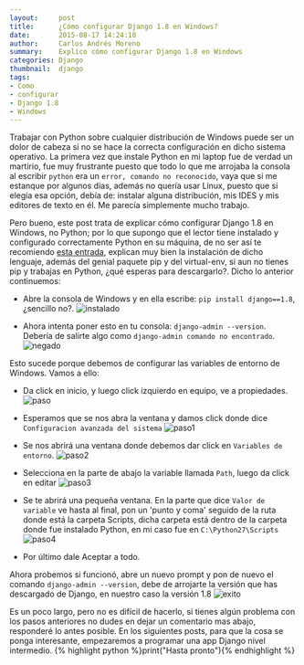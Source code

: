```yaml
---
layout:     post
title:      ¿Cómo configurar Django 1.8 en Windows?
date:       2015-08-17 14:24:10
author:     Carlos Andrés Moreno
summary:    Explico cómo configurar Django 1.8 en Windows
categories: Django
thumbnail:  django
tags:
- Como
- configurar
- Django 1.8
- Windows
---
```


Trabajar con Python sobre cualquier distribución de Windows puede ser un dolor de cabeza si no se hace la correcta configuración en dicho sistema operativo. La primera vez que instale Python en mi laptop fue de verdad un martirio, fue muy frustrante puesto que todo lo que me arrojaba la consola al escribir `python` era un `error, comando no reconocido`, vaya que si me estanque por algunos días, además no quería usar Linux, puesto que si elegía esa opción, debía de: instalar alguna distribución, mis IDES y mis editores de texto en él. Me parecía simplemente mucho trabajo.

Pero bueno, este post trata de explicar cómo configurar Django 1.8 en Windows, no Python; por lo que supongo que el lector tiene instalado y configurado correctamente Python en su máquina, de no ser así te recomiendo [esta entrada][1], explican muy bien la instalación de dicho lenguaje, además del genial paquete pip y del virtual-env, si aun no tienes pip y trabajas en Python, ¿qué esperas para descargarlo?. Dicho lo anterior continuemos:

* Abre la consola de Windows y en ella escribe: `pip install django==1.8`, ¿sencillo no?.
![instalado][2]

* Ahora intenta poner esto en tu consola:  `django-admin --version`. Debería de salirte algo como
`django-admin comando no encontrado`.
![negado][3]

Esto sucede porque debemos de configurar las variables de entorno de Windows. Vamos a ello:

* Da click en inicio, y luego click izquierdo en equipo, ve a propiedades.
![paso][4]

* Esperamos que se nos abra la ventana y damos click donde dice `Configuracion avanzada del sistema`
![paso1][5]

* Se nos abrirá una ventana donde debemos dar click en `Variables de entorno`.
![paso2][6]

* Selecciona en la parte de abajo la variable llamada `Path`, luego da click en editar
![paso3][7]

* Se te abrirá una pequeña ventana. En la parte que dice `Valor de variable` ve hasta al final, pon un 'punto y coma' seguido de la ruta donde está la carpeta Scripts, dicha carpeta está dentro de la carpeta donde fue instalado Python, en mi caso fue en `C:\Python27\Scripts`
![paso4][8]

* Por último dale Aceptar a todo.

Ahora probemos si funcionó, abre un nuevo prompt y pon de nuevo el comando `django-admin --version`, debe de arrojarte la versión que has descargado de Django, en nuestro caso la versión 1.8 
![exito][9]

Es un poco largo, pero no es difícil de hacerlo, si tienes algún problema con los pasos anteriores no dudes en dejar un comentario mas abajo, responderé lo antes posible. En los siguientes posts, para que la cosa se ponga interesante, empezaremos a programar una app Django nivel intermedio. {% highlight python %}print("Hasta pronto"){% endhighlight %}

[1]:https://aasanchez.wordpress.com/2013/09/20/django-en-windows-y-no-morir-en-el-intento/
[2]:../../../../../../images/2015-08-17/instalado.png
[3]:../../../../../../images/2015-08-17/negado.png
[4]:../../../../../../images/2015-08-17/paso.png
[5]:../../../../../../images/2015-08-17/paso1.png
[6]:../../../../../../images/2015-08-17/paso2.png
[7]:../../../../../../images/2015-08-17/paso3.png
[8]:../../../../../../images/2015-08-17/paso4.png
[9]:../../../../../../images/2015-08-17/exito.png
